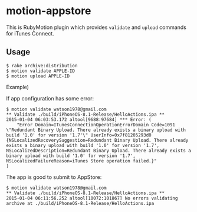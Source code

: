 # motion-appstore

This is RubyMotion plugin which provides `validate` and `upload` commands for iTunes Connect.

## Usage

```
$ rake archive:distribution
$ motion validate APPLE-ID
$ motion upload APPLE-ID
```

Example)

If app configuration has some error:
```
$ motion validate watson1978@gmail.com
** Validate ./build/iPhoneOS-8.1-Release/HelloActions.ipa **
2015-01-04 06:03:53.172 altool[9688:97684] *** Error: (
    "Error Domain=ITunesConnectionOperationErrorDomain Code=1091 \"Redundant Binary Upload. There already exists a binary upload with build '1.0' for version '1.7'\" UserInfo=0x7f81205293d0 {NSLocalizedRecoverySuggestion=Redundant Binary Upload. There already exists a binary upload with build '1.0' for version '1.7', NSLocalizedDescription=Redundant Binary Upload. There already exists a binary upload with build '1.0' for version '1.7', NSLocalizedFailureReason=iTunes Store operation failed.}"
)
```

The app is good to submit to AppStore:

```
$ motion validate watson1978@gmail.com
** Validate ./build/iPhoneOS-8.1-Release/HelloActions.ipa **
2015-01-04 06:11:56.252 altool[10072:101867] No errors validating archive at ./build/iPhoneOS-8.1-Release/HelloActions.ipa
```

